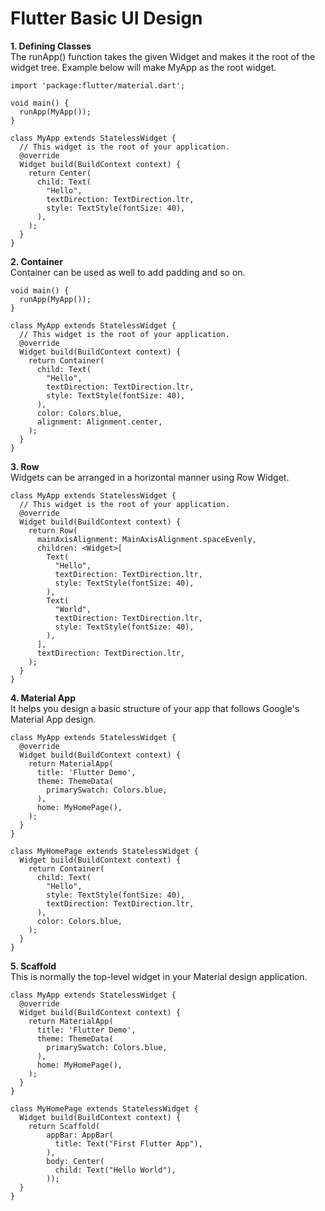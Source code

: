 # Flutter Basic UI Design

**1. Defining Classes**  
The runApp() function takes the given Widget and makes it the root of the widget tree. Example below will make MyApp as the root widget.

	import 'package:flutter/material.dart';

	void main() {
	  runApp(MyApp());
	}

	class MyApp extends StatelessWidget {
	  // This widget is the root of your application.
	  @override
	  Widget build(BuildContext context) {
	    return Center(
	      child: Text(
	        "Hello",
	        textDirection: TextDirection.ltr,
	        style: TextStyle(fontSize: 40),
	      ),
	    );
	  }
	}

**2. Container**  
Container can be used as well to add padding and so on.

	void main() {
	  runApp(MyApp());
	}

	class MyApp extends StatelessWidget {
	  // This widget is the root of your application.
	  @override
	  Widget build(BuildContext context) {
	    return Container(
	      child: Text(
	        "Hello",
	        textDirection: TextDirection.ltr,
	        style: TextStyle(fontSize: 40),
	      ),
	      color: Colors.blue,
	      alignment: Alignment.center,
	    );
	  }
	}

**3. Row**  
Widgets can be arranged in a horizontal manner using Row Widget.

	class MyApp extends StatelessWidget {
	  // This widget is the root of your application.
	  @override
	  Widget build(BuildContext context) {
	    return Row(
	      mainAxisAlignment: MainAxisAlignment.spaceEvenly,
	      children: <Widget>[
	        Text(
	          "Hello",
	          textDirection: TextDirection.ltr,
	          style: TextStyle(fontSize: 40),
	        ),
	        Text(
	          "World",
	          textDirection: TextDirection.ltr,
	          style: TextStyle(fontSize: 40),
	        ),
	      ],
	      textDirection: TextDirection.ltr,
	    );
	  }
	}

**4. Material App**  
It helps you design a basic structure of your app that follows Google's Material App design.

	class MyApp extends StatelessWidget {
	  @override
	  Widget build(BuildContext context) {
	    return MaterialApp(
	      title: 'Flutter Demo',
	      theme: ThemeData(
	        primarySwatch: Colors.blue,
	      ),
	      home: MyHomePage(),
	    );
	  }
	}

	class MyHomePage extends StatelessWidget {
	  Widget build(BuildContext context) {
	    return Container(
	      child: Text(
	        "Hello",
	        style: TextStyle(fontSize: 40),
	        textDirection: TextDirection.ltr,
	      ),
	      color: Colors.blue,
	    );
	  }
	}

**5. Scaffold**  
This is normally the top-level widget in your Material design application.

	class MyApp extends StatelessWidget {
	  @override
	  Widget build(BuildContext context) {
	    return MaterialApp(
	      title: 'Flutter Demo',
	      theme: ThemeData(
	        primarySwatch: Colors.blue,
	      ),
	      home: MyHomePage(),
	    );
	  }
	}

	class MyHomePage extends StatelessWidget {
	  Widget build(BuildContext context) {
	    return Scaffold(
	        appBar: AppBar(
	          title: Text("First Flutter App"),
	        ),
	        body: Center(
	          child: Text("Hello World"),
	        ));
	  }
	}